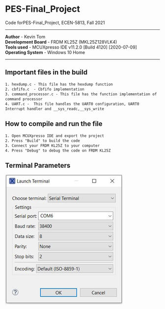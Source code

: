# PES-Final_Project
Code forPES-Final_Project, ECEN-5813,  Fall 2021
****************************************************************************************************************   
**Author**            - Kevin Tom  
**Development Board** - FRDM KL25Z (MKL25Z128VLK4)  
**Tools used**        - MCUXpresso IDE v11.2.0 [Build 4120] [2020-07-09]      
**Operating System**  - Windows 10 Home  
****************************************************************************************************************

## Important files in the build   
    1. hexdump.c - This file has the hexdump function
    2. cbfifo.c  - Cbfifo implementation    
    3. command_processor.c - This file has the function implementation of command processor
    4. UART.c -  This file handles the UART0 configuration, UART0 Interrupt handler and __sys_readc,__sys_write

 


## How to compile and run the file    
    1. Open MCUXpresso IDE and export the project 
    2. Press "Build" to build the code 
    3. Connect your FRDM KL25Z to your computer
    4. Press "Debug" to debug the code on FRDM KL25Z
    
    
    
## Terminal Parameters    
 ![Terminal_Parametrs](/Screenshots/Connection_Parameters.JPG)   
